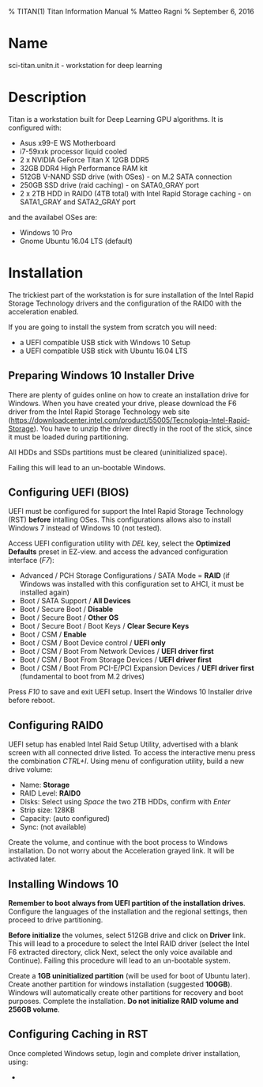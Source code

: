% TITAN(1) Titan Information Manual
% Matteo Ragni
% September 6, 2016

# Name

sci-titan.unitn.it - workstation for deep learning

# Description

Titan is a workstation built for Deep Learning GPU algorithms.
It is configured with:

 * Asus x99-E WS Motherboard
 * i7-59xxk processor liquid cooled
 * 2 x NVIDIA GeForce Titan X 12GB DDR5
 * 32GB DDR4 High Performance RAM kit
 * 512GB V-NAND SSD drive (with OSes) - on M.2 SATA connection
 * 250GB SSD drive (raid caching) - on SATA0_GRAY port
 * 2 x 2TB HDD in RAID0 (4TB total) with Intel Rapid Storage caching - on SATA1_GRAY and SATA2_GRAY port

and the availabel OSes are:

 * Windows 10 Pro
 * Gnome Ubuntu 16.04 LTS (default)

# Installation

The trickiest part of the workstation is for sure installation of the
Intel Rapid Storage Technology drivers and the configuration of the
RAID0 with the acceleration enabled.

If you are going to install the system from scratch you will need:

 * a UEFI compatible USB stick with Windows 10 Setup
 * a UEFI compatible USB stick with Ubuntu 16.04 LTS

## Preparing Windows 10 Installer Drive

There are plenty of guides online on how to create an installation drive
for Windows. When you have created your drive, please download the F6
driver from the Intel Rapid Storage Technology web site
(https://downloadcenter.intel.com/product/55005/Tecnologia-Intel-Rapid-Storage).
You have to unzip the driver directly in the root of the stick, since it must be
loaded during partitioning.

All HDDs and SSDs partitions must be cleared (uninitialized space).

Failing this will lead to an un-bootable Windows.

## Configuring UEFI (BIOS)

UEFI must be configured for support the Intel Rapid Storage Technology (RST) **before**
intalling OSes. This configurations allows also to install Windows 7 instead of Windows 10 (not tested).

Access UEFI configuration utility with _DEL_ key, select the **Optimized Defaults** preset in EZ-view. and access the advanced configuration interface (_F7_):

 * Advanced / PCH Storage Configurations / SATA Mode = **RAID** (if Windows was installed with this configuration set to AHCI, it must be installed again)
 * Boot / SATA Support / **All Devices**
 * Boot / Secure Boot / **Disable**
 * Boot / Secure Boot / **Other OS**
 * Boot / Secure Boot / Boot Keys / **Clear Secure Keys**
 * Boot / CSM / **Enable**
 * Boot / CSM / Boot Device control / **UEFI only**
 * Boot / CSM / Boot From Network Devices / **UEFI driver first**
 * Boot / CSM / Boot From Storage Devices / **UEFI driver first**
 * Boot / CSM / Boot From PCI-E/PCI Expansion Devices / **UEFI driver first** (fundamental to boot from M.2 drives)

Press _F10_ to save and exit UEFI setup. Insert the Windows 10 Installer drive before reboot.

## Configuring RAID0

UEFI setup has enabled Intel Raid Setup Utility, advertised with a blank screen with all connected drive listed. To access the interactive menu press the combination _CTRL+I_. Using menu of configuration utility, build a new drive volume:

 * Name: **Storage**
 * RAID Level: **RAID0**
 * Disks: Select using _Space_ the two 2TB HDDs, confirm with _Enter_
 * Strip size: 128KB
 * Capacity: (auto configured)
 * Sync: (not available)

Create the volume, and continue with the boot process to Windows installation. Do not worry about the Acceleration grayed link. It will be activated later.

## Installing Windows 10

**Remember to boot always from UEFI partition of the installation drives**. Configure the languages of the installation and the regional settings, then proceed to drive partitioning.

**Before initialize** the volumes, select 512GB drive and click on **Driver** link. This will lead to a procedure to select the Intel RAID driver (select the Intel F6 extracted directory, click Next, select the only voice available and Continue). Failing this procedure will lead to an un-bootable system.

Create a **1GB uninitialized partition** (will be used for boot of Ubuntu later). Create another partition for windows installation (suggested **100GB**). Windows will automatically create other partitions for recovery and boot purposes. Complete the installation. **Do not initialize RAID volume and 256GB volume**.

## Configuring Caching in RST

Once completed Windows setup, login and complete driver installation, using:

 * 